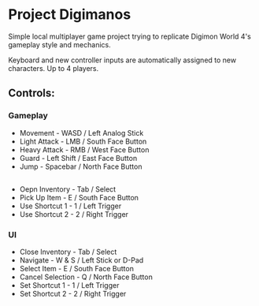 # Project Digimanos

Simple local multiplayer game project trying to replicate Digimon World 4's gameplay style and mechanics.

Keyboard and new controller inputs are automatically assigned to new characters. Up to 4 players.

## Controls: 
### Gameplay
- Movement - WASD / Left Analog Stick
- Light Attack - LMB / South Face Button
- Heavy Attack - RMB / West Face Button
- Guard - Left Shift / East Face Button
- Jump - Spacebar / North Face Button
## 
- Oepn Inventory - Tab / Select
- Pick Up Item - E / South Face Button
- Use Shortcut 1 - 1 / Left Trigger
- Use Shortcut 2 - 2 / Right Trigger
### UI
- Close Inventory - Tab / Select
- Navigate - W & S / Left Stick or D-Pad
- Select Item - E / South Face Button
- Cancel Selection - Q / North Face Button
- Set Shortcut 1 - 1 / Left Trigger
- Set Shortcut 2 - 2 / Right Trigger
